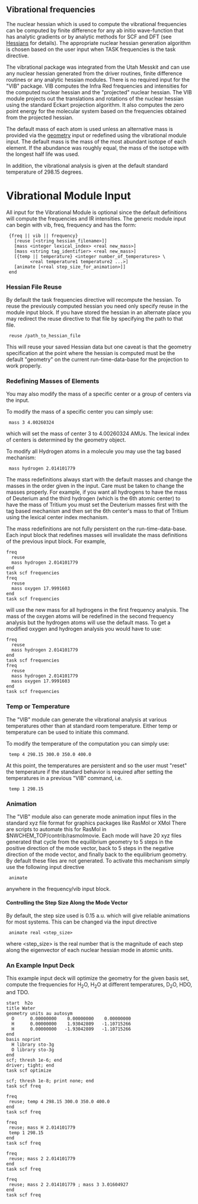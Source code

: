 ## Vibrational frequencies

The nuclear hessian which is used to compute the vibrational frequencies
can be computed by finite difference for any ab initio wave-function
that has analytic gradients or by analytic methods for SCF and DFT (see
[Hessians](Hessians-and-Vibrational-Frequencies) for details). The appropriate nuclear
hessian generation algorithm is chosen based on the user input when TASK
<theory> frequencies is the task directive.

The vibrational package was integrated from the Utah Messkit and can use
any nuclear hessian generated from the driver routines, finite
difference routines or any analytic hessian modules. There is no
required input for the "VIB" package. VIB computes the Infra Red
frequencies and intensities for the computed nuclear hessian and the
"projected" nuclear hessian. The VIB module projects out the
translations and rotations of the nuclear hessian using the standard
Eckart projection algorithm. It also computes the zero point energy for
the molecular system based on the frequencies obtained from the
projected hessian.

The default mass of each atom is used unless an alternative mass is
provided via the [geometry](Geometry) input or redefined
using the vibrational module input. The default mass is the mass of the
most abundant isotope of each element. If the abundance was roughly
equal, the mass of the isotope with the longest half life was used.

In addition, the vibrational analysis is given at the default standard
temperature of 298.15 degrees.

#  Vibrational Module Input

All input for the Vibrational Module is optional since the default
definitions will compute the frequencies and IR intensities. The generic
module input can begin with vib, freq, frequency and has the form:
```
 {freq || vib || frequency}  
   [reuse [<string hessian_filename>]]  
   [mass <integer lexical_index> <real new_mass>]  
   [mass <string tag_identifier> <real new_mass>]  
   [{temp || temperature} <integer number_of_temperatures> \  
         <real temperature1 temperature2 ...>]  
   [animate [<real step_size_for_animation>]]  
 end
```
### Hessian File Reuse

By default the task <theory> frequencies directive will recompute the
hessian. To reuse the previously computed hessian you need only specify
reuse in the module input block. If you have stored the hessian in an
alternate place you may redirect the reuse directive to that file by
specifying the path to that file.
```
 reuse /path_to_hessian_file
```
This will reuse your saved Hessian data but one caveat is that the
geometry specification at the point where the hessian is computed must
be the default "geometry" on the current run-time-data-base for the
projection to work properly.

### Redefining Masses of Elements

You may also modify the mass of a specific center or a group of centers
via the input.

To modify the mass of a specific center you can simply use:
```
 mass 3 4.00260324
```
which will set the mass of center 3 to 4.00260324 AMUs. The lexical
index of centers is determined by the geometry object.

To modify all Hydrogen atoms in a molecule you may use the tag based
mechanism:
```
 mass hydrogen 2.014101779
```
The mass redefinitions always start with the default masses and change
the masses in the order given in the input. Care must be taken to change
the masses properly. For example, if you want all hydrogens to have the
mass of Deuterium and the third hydrogen (which is the 6th atomic
center) to have the mass of Tritium you must set the Deuterium masses
first with the tag based mechanism and then set the 6th center's mass to
that of Tritium using the lexical center index mechanism.

The mass redefinitions are not fully persistent on the
run-time-data-base. Each input block that redefines masses will
invalidate the mass definitions of the previous input block. For
example,
```
freq  
  reuse  
  mass hydrogen 2.014101779  
end  
task scf frequencies  
freq  
  reuse  
  mass oxygen 17.9991603  
end  
task scf frequencies
```
will use the new mass for all hydrogens in the first frequency analysis.
The mass of the oxygen atoms will be redefined in the second frequency
analysis but the hydrogen atoms will use the default mass. To get a
modified oxygen and hydrogen analysis you would have to use:
```
freq  
  reuse  
  mass hydrogen 2.014101779  
end  
task scf frequencies  
freq  
  reuse  
  mass hydrogen 2.014101779  
  mass oxygen 17.9991603  
end  
task scf frequencies
```
### Temp or Temperature

The "VIB" module can generate the vibrational analysis at various
temperatures other than at standard room temperature. Either temp or
temperature can be used to initiate this command.

To modify the temperature of the computation you can simply use:
```
 temp 4 298.15 300.0 350.0 400.0
```
At this point, the temperatures are persistent and so the user must
"reset" the temperature if the standard behavior is required after
setting the temperatures in a previous "VIB" command, i.e.
```
 temp 1 298.15
```
### Animation

The "VIB" module also can generate mode animation input files in the
standard xyz file format for graphics packages like RasMol or XMol There
are scripts to automate this for RasMol in
$NWCHEM\_TOP/contrib/rasmolmovie. Each mode will have 20 xyz files
generated that cycle from the equilibrium geometry to 5 steps in the
positive direction of the mode vector, back to 5 steps in the negative
direction of the mode vector, and finally back to the equilibrium
geometry. By default these files are not generated. To activate this
mechanism simply use the following input directive
```
 animate
```
anywhere in the frequency/vib input block.

#### Controlling the Step Size Along the Mode Vector

By default, the step size used is 0.15 a.u. which will give reliable
animations for most systems. This can be changed via the input directive
```
 animate real <step_size>
```
where <step_size> is the real number that is the magnitude of each step
along the eigenvector of each nuclear hessian mode in atomic units.

### An Example Input Deck

This example input deck will optimize the geometry for the given basis
set, compute the frequencies for H<sub>2</sub>O, H<sub>2</sub>O at different
temperatures, D<sub>2</sub>O, HDO, and TDO.
```
start  h2o  
title Water   
geometry units au autosym  
  O      0.00000000    0.00000000    0.00000000  
  H      0.00000000    1.93042809   -1.10715266  
  H      0.00000000   -1.93042809   -1.10715266  
end  
basis noprint  
  H library sto-3g   
  O library sto-3g  
end  
scf; thresh 1e-6; end  
driver; tight; end  
task scf optimize  
  
scf; thresh 1e-8; print none; end  
task scf freq   
  
freq  
 reuse; temp 4 298.15 300.0 350.0 400.0  
end  
task scf freq  
  
freq   
 reuse; mass H 2.014101779  
 temp 1 298.15  
end  
task scf freq  
  
freq  
 reuse; mass 2 2.014101779  
end  
task scf freq  
  
freq  
 reuse; mass 2 2.014101779 ; mass 3 3.01604927  
end  
task scf freq
```
